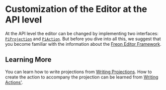
# Customization of the Editor at the API level

At the API level the editor can be changed by implementing two interfaces: 
[`PiProjection`](/060_Under_the_Hood/010_The_Editor_Framework/020_The_Editor_Interfaces/010_PiProjection_Interface) and 
[`PiAction`](/060_Under_the_Hood/010_The_Editor_Framework/020_The_Editor_Interfaces/020_PiAction_Interface). But
before you dive into all this, we suggest that you become familiar with the information
about the [Freon Editor Framework](/060_Under_the_Hood/010_The_Editor_Framework).


## Learning More

You can learn how to write projections from [Writing Projections](/030_Developing_a_Language/030_API_Level/020_Writing_Projections).
How to create the action to accompany the projection can be learned from 
[Writing Actions'](/030_Developing_a_Language/030_API_Level/030_Writing_Actions).
